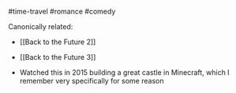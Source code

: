  #time-travel #romance #comedy 

Canonically related: 
- [[Back to the Future 2]]
- [[Back to the Future 3]]

- Watched this in 2015 building a great castle in Minecraft, which I remember very specifically for some reason